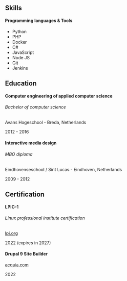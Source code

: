 Skills
------

#### Programming languages & Tools

*   Python
*   PHP
*   Docker
*   C#
*   JavaScript
*   Node JS
*   Git
*   Jenkins


Education
---------

#### Computer engineering of applied computer science

###### Bachelor of computer science

Avans Hogeschool - Breda, Netherlands

2012 - 2016

#### Interactive media design

###### MBO diploma

Eindhovenseschool / Sint Lucas - Eindhoven, Netherlands

2009 - 2012


Certification
-------------

#### LPIC-1

###### Linux professional institute certification

[lpi.org](https://www.lpi.org/our-certifications/lpic-1-overview)

2022 (expires in 2027)

#### Drupal 9 Site Builder

[acquia.com](https://certification.acquia.com/user/18196)

2022

